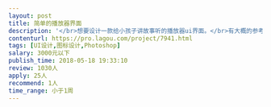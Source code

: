 ```yaml
---                
layout: post       
title: 简单的播放器界面           
description: '</br>想要设计一款给小孩子讲故事听的播放器ui界面。</br>有大概的参考风格，页面大概为3个：</br>1、播放器界面（图片 进度条之类的常规页面）</br>2、故事文本页（图片文字的排版）</br>3、故事列表页</br>需要有两种主题，分别对应白天和夜晚。</br>'     
contenturl: https://pro.lagou.com/project/7941.html      
tags: [UI设计,图标设计,Photoshop]            
salary: 3000元以下          
publish_time: 2018-05-18 19:33:10         
review: 1030人                   
apply: 25人                   
recommend: 1人                   
time_range: 小于1周              
---                 
```

